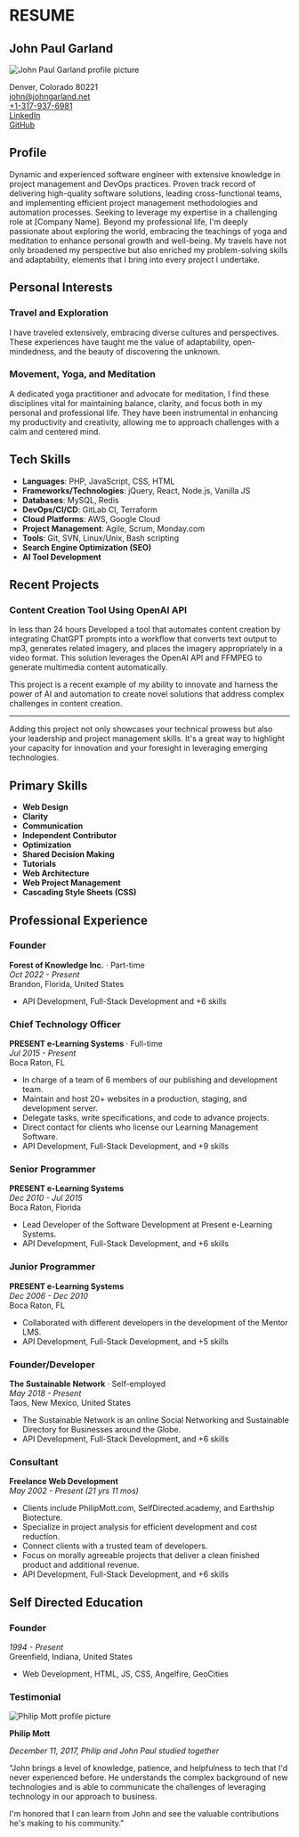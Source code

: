 # RESUME

## John Paul Garland

![John Paul Garland profile picture](https://ugc.production.linktr.ee/93dbd847-9e7d-4e85-98ca-15d26c793d58_profile.jpeg?io=true&size=avatar-v3_0)

Denver, Colorado 80221  
[john@johngarland.net](mailto:john@johngarland.net)  
[+1-317-937-6981](tel:+13179376981)  
[LinkedIn](https://www.linkedin.com/in/johnpaulgarland/ "LinkedIn")  
[GitHub](https://github.com/johnpg82 "GitHub")

## Profile

Dynamic and experienced software engineer with extensive knowledge in project management and DevOps practices. Proven track record of delivering high-quality software solutions, leading cross-functional teams, and implementing efficient project management methodologies and automation processes. Seeking to leverage my expertise in a challenging role at [Company Name]. Beyond my professional life, I'm deeply passionate about exploring the world, embracing the teachings of yoga and meditation to enhance personal growth and well-being. My travels have not only broadened my perspective but also enriched my problem-solving skills and adaptability, elements that I bring into every project I undertake.

## Personal Interests

### Travel and Exploration

I have traveled extensively, embracing diverse cultures and perspectives. These experiences have taught me the value of adaptability, open-mindedness, and the beauty of discovering the unknown.

### Movement, Yoga, and Meditation

A dedicated yoga practitioner and advocate for meditation, I find these disciplines vital for maintaining balance, clarity, and focus both in my personal and professional life. They have been instrumental in enhancing my productivity and creativity, allowing me to approach challenges with a calm and centered mind.

## Tech Skills

- **Languages**: PHP, JavaScript, CSS, HTML
- **Frameworks/Technologies**: jQuery, React, Node.js, Vanilla JS
- **Databases**: MySQL, Redis
- **DevOps/CI/CD**: GitLab CI, Terraform
- **Cloud Platforms**: AWS, Google Cloud
- **Project Management**: Agile, Scrum, Monday.com
- **Tools**: Git, SVN, Linux/Unix, Bash scripting
- **Search Engine Optimization (SEO)**
- **AI Tool Development**


## Recent Projects

### Content Creation Tool Using OpenAI API

In less than 24 hours Developed a tool that automates content creation by integrating ChatGPT prompts into a workflow that converts text output to mp3, generates related imagery, and places the imagery appropriately in a video format. This solution leverages the OpenAI API and FFMPEG to generate multimedia content automatically.

This project is a recent example of my ability to innovate and harness the power of AI and automation to create novel solutions that address complex challenges in content creation.

---

Adding this project not only showcases your technical prowess but also your leadership and project management skills. It's a great way to highlight your capacity for innovation and your foresight in leveraging emerging technologies.


## Primary Skills

- **Web Design**
- **Clarity**
- **Communication**
- **Independent Contributor**
- **Optimization**
- **Shared Decision Making**
- **Tutorials**
- **Web Architecture**
- **Web Project Management**
- **Cascading Style Sheets (CSS)**

## Professional Experience

### Founder

**Forest of Knowledge Inc.** · Part-time  
_Oct 2022 - Present_  
Brandon, Florida, United States

- API Development, Full-Stack Development and +6 skills

### Chief Technology Officer

**PRESENT e-Learning Systems** · Full-time  
_Jul 2015 - Present_  
Boca Raton, FL

- In charge of a team of 6 members of our publishing and development team.
- Maintain and host 20+ websites in a production, staging, and development server.
- Delegate tasks, write specifications, and code to advance projects.
- Direct contact for clients who license our Learning Management Software.
- API Development, Full-Stack Development, and +9 skills

### Senior Programmer

**PRESENT e-Learning Systems**  
_Dec 2010 - Jul 2015_  
Boca Raton, Florida

- Lead Developer of the Software Development at Present e-Learning Systems.
- API Development, Full-Stack Development, and +6 skills

### Junior Programmer

**PRESENT e-Learning Systems**  
_Dec 2006 - Dec 2010_  
Boca Raton, FL

- Collaborated with different developers in the development of the Mentor LMS.
- API Development, Full-Stack Development, and +5 skills

### Founder/Developer

**The Sustainable Network** · Self-employed  
_May 2018 - Present_  
Taos, New Mexico, United States

- The Sustainable Network is an online Social Networking and Sustainable Directory for Businesses around the Globe.
- API Development, Full-Stack Development, and +6 skills

### Consultant

**Freelance Web Development**  
_May 2002 - Present (21 yrs 11 mos)_

- Clients include PhilipMott.com, SelfDirected.academy, and Earthship Biotecture.
- Specialize in project analysis for efficient development and cost reduction.
- Connect clients with a trusted team of developers.
- Focus on morally agreeable projects that deliver a clean finished product and additional revenue.
- API Development, Full-Stack Development, and +6 skills

## Self Directed Education

### Founder

_1994 - Present_  
Greenfield, Indiana, United States

- Web Development, HTML, JS, CSS, Angelfire, GeoCities

### Testimonial

![Philip Mott profile picture](https://media.licdn.com/dms/image/C4E03AQHv0IZPVUd-hQ/profile-displayphoto-shrink_100_100/0/1601153126188?e=1715212800&v=beta&t=orsxjqHaXDs8nzRQ19VhQPNI2h8wBEKe2gN4yg-hNrI)

**Philip Mott**

_December 11, 2017, Philip and John Paul studied together_

"John brings a level of knowledge, patience, and helpfulness to tech that I'd never experienced before. He understands the complex background of new technologies and is able to communicate the challenges of leveraging technology in our approach to business.

I'm honored that I can learn from John and see the valuable contributions he's making to his community."
